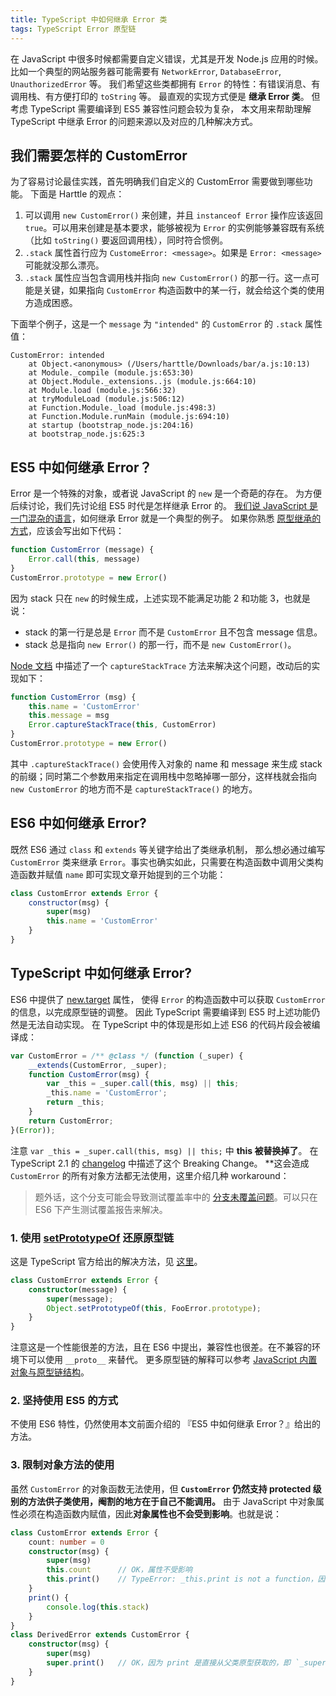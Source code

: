 ```yaml
---
title: TypeScript 中如何继承 Error 类
tags: TypeScript Error 原型链
---
```


在 JavaScript 中很多时候都需要自定义错误，尤其是开发 Node.js  应用的时候。
比如一个典型的网站服务器可能需要有 `NetworkError`, `DatabaseError`, `UnauthorizedError` 等。
我们希望这些类都拥有 `Error` 的特性：有错误消息、有调用栈、有方便打印的 `toString` 等。
最直观的实现方式便是 **继承 Error 类**。
但考虑 TypeScript 需要编译到 ES5 兼容性问题会较为复杂，
本文用来帮助理解 TypeScript 中继承 Error 的问题来源以及对应的几种解决方式。

<!--more-->

## 我们需要怎样的 CustomError

为了容易讨论最佳实践，首先明确我们自定义的 CustomError 需要做到哪些功能。
下面是 Harttle 的观点：

1. 可以调用 `new CustomError()` 来创建，并且 `instanceof Error` 操作应该返回 `true`。可以用来创建是基本要求，能够被视为 `Error` 的实例能够兼容既有系统（比如 `toString()` 要返回调用栈），同时符合惯例。
2. `.stack` 属性首行应为 `CustomeError: <message>`。如果是 `Error: <message>` 可能就没那么漂亮。
3. `.stack` 属性应当包含调用栈并指向 `new CustomError()` 的那一行。这一点可能是关键，如果指向 `CustomError` 构造函数中的某一行，就会给这个类的使用方造成困惑。

下面举个例子，这是一个 `message` 为 `"intended"` 的 `CustomError` 的 `.stack` 属性值：

```
CustomError: intended
    at Object.<anonymous> (/Users/harttle/Downloads/bar/a.js:10:13)
    at Module._compile (module.js:653:30)
    at Object.Module._extensions..js (module.js:664:10)
    at Module.load (module.js:566:32)
    at tryModuleLoad (module.js:506:12)
    at Function.Module._load (module.js:498:3)
    at Function.Module.runMain (module.js:694:10)
    at startup (bootstrap_node.js:204:16)
    at bootstrap_node.js:625:3
```

## ES5 中如何继承 Error？

Error 是一个特殊的对象，或者说 JavaScript 的 `new` 是一个奇葩的存在。
为方便后续讨论，我们先讨论组 ES5 时代是怎样继承 Error 的。
[我们说 JavaScript 是一门混杂的语言][whatsjs]，如何继承 Error 就是一个典型的例子。
如果你熟悉 [原型继承的方式][prototype]，应该会写出如下代码：

```javascript
function CustomError (message) {
    Error.call(this, message)
}
CustomError.prototype = new Error()
```

因为 stack 只在 `new` 的时候生成，上述实现不能满足功能 2 和功能 3，也就是说：

* stack 的第一行是总是 `Error` 而不是 `CustomError` 且不包含 message 信息。
* stack 总是指向 `new Error()` 的那一行，而不是 `new CustomError()`。

[Node 文档](https://nodejs.org/api/errors.html#errors_error_capturestacktrace_targetobject_constructoropt) 中描述了一个 `captureStackTrace` 方法来解决这个问题，改动后的实现如下：

```javascript
function CustomError (msg) {
    this.name = 'CustomError'
    this.message = msg
    Error.captureStackTrace(this, CustomError)
}
CustomError.prototype = new Error()
```

其中 `.captureStackTrace()` 会使用传入对象的 name 和 message 来生成 stack 的前缀；同时第二个参数用来指定在调用栈中忽略掉哪一部分，这样栈就会指向 `new CustomError` 的地方而不是 `captureStackTrace()` 的地方。

## ES6 中如何继承 Error?

既然 ES6 通过 `class` 和 `extends` 等关键字给出了类继承机制，
那么想必通过编写 `CustomError` 类来继承 `Error`。事实也确实如此，只需要在构造函数中调用父类构造函数并赋值 `name` 即可实现文章开始提到的三个功能：

```javascript
class CustomError extends Error {
    constructor(msg) {
        super(msg)
        this.name = 'CustomError'
    }
}
```

## TypeScript 中如何继承 Error?

ES6 中提供了 [new.target][new.target] 属性，
使得 `Error` 的构造函数中可以获取 `CustomError` 的信息，以完成原型链的调整。
因此 TypeScript 需要编译到 ES5 时上述功能仍然是无法自动实现。
在 TypeScript 中的体现是形如上述 ES6 的代码片段会被编译成：

```javascript
var CustomError = /** @class */ (function (_super) {
    __extends(CustomError, _super);
    function CustomError(msg) {
        var _this = _super.call(this, msg) || this;
        _this.name = 'CustomError';
        return _this;
    }
    return CustomError;
}(Error));
```

注意 `var _this = _super.call(this, msg) || this;` 中 **this 被替换掉了**。
在 TypeScript 2.1 的 [changelog][changelog] 中描述了这个 Breaking Change。
**这会造成 `CustomError` 的所有对象方法都无法使用，这里介绍几种 workaround：

> 题外话，这个分支可能会导致测试覆盖率中的 [分支未覆盖问题](https://github.com/gotwarlost/istanbul/issues/690)。可以只在 ES6 下产生测试覆盖报告来解决。

### 1. 使用 [setPrototypeOf][setPrototypeOf] 还原原型链

这是 TypeScript 官方给出的解决方法，见 [这里][changelog]。

```typescript
class CustomError extends Error {
    constructor(message) {
        super(message);
        Object.setPrototypeOf(this, FooError.prototype);
    }
}
```

注意这是一个性能很差的方法，且在 ES6 中提出，兼容性也很差。在不兼容的环境下可以使用 `__proto__` 来替代。
更多原型链的解释可以参考 [JavaScript 内置对象与原型链结构](/2015/09/21/js-prototype-chain.html)。

### 2. 坚持使用 ES5 的方式

不使用 ES6 特性，仍然使用本文前面介绍的 『ES5 中如何继承 Error？』给出的方法。

### 3. 限制对象方法的使用

虽然 `CustomError` 的对象函数无法使用，但 **`CustomError` 仍然支持 protected 级别的方法供子类使用，阉割的地方在于自己不能调用。**
由于 JavaScript 中对象属性必须在构造函数内赋值，因此**对象属性也不会受到影响**。也就是说：


```typescript
class CustomError extends Error {
    count: number = 0
    constructor(msg) {
        super(msg)
        this.count      // OK，属性不受影响
        this.print()    // TypeError: _this.print is not a function，因为 this 被替换了
    }
    print() { 
        console.log(this.stack)
    }
}
class DerivedError extends CustomError {
    constructor(msg) {
        super(msg)
        super.print()   // OK，因为 print 是直接从父类原型获取的，即 `_super.prototype.print`
    }
}
```

[whatsjs]: /2018/10/14/so-what-is-js.html
[prototype]: /2016/02/17/js-prototypal-inheritance.html
[new.target]: https://developer.mozilla.org/zh-CN/docs/Web/JavaScript/Reference/Operators/new.target
[changelog]: https://github.com/Microsoft/TypeScript-wiki/blob/master/Breaking-Changes.md#extending-built-ins-like-error-array-and-map-may-no-longer-work
[setPrototypeOf]: https://developer.mozilla.org/zh-CN/docs/Web/JavaScript/Reference/Global_Objects/Object/setPrototypeOf
